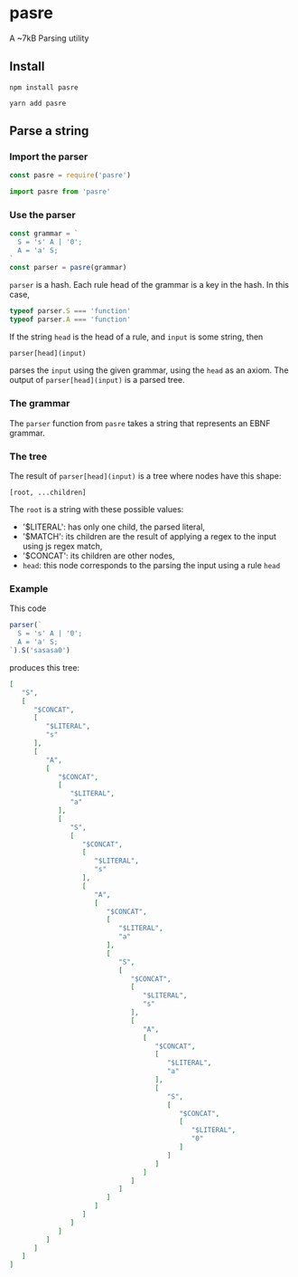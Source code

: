 # pasre
A ~7kB Parsing utility

## Install

```npm install pasre```

```yarn add pasre```

## Parse a string

### Import the parser

```javascript
const pasre = require('pasre')
```

```javascript
import pasre from 'pasre'
```

### Use the parser

```javascript
const grammar = `
  S = 's' A | '0';
  A = 'a' S;
`
const parser = pasre(grammar)

```

`parser` is a hash. Each rule head of the grammar is a key in the hash. In this case,

```javascript
typeof parser.S === 'function'
typeof parser.A === 'function'
```

If the string `head` is the head of a rule, and `input` is some string, then

```javascript
parser[head](input)
```

parses the `input` using the given grammar, using the `head` as an axiom. The output of `parser[head](input)` is a parsed tree.

### The grammar

The `parser` function from `pasre` takes a string that represents an EBNF grammar.

### The tree

The result of `parser[head](input)` is a tree where nodes have this shape:

`[root, ...children]`

The `root` is a string with these possible values:

* '$LITERAL': has only one child, the parsed literal,
* '$MATCH': its children are the result of applying a regex to the input using js regex match,
* '$CONCAT': its children are other nodes,
* `head`: this node corresponds to the parsing the input using a rule `head`

### Example

This code

```javascript
parser(`
  S = 's' A | '0';
  A = 'a' S;
`).S('sasasa0')
```

produces this tree:

```json
[
   "S",
   [
      "$CONCAT",
      [
         "$LITERAL",
         "s"
      ],
      [
         "A",
         [
            "$CONCAT",
            [
               "$LITERAL",
               "a"
            ],
            [
               "S",
               [
                  "$CONCAT",
                  [
                     "$LITERAL",
                     "s"
                  ],
                  [
                     "A",
                     [
                        "$CONCAT",
                        [
                           "$LITERAL",
                           "a"
                        ],
                        [
                           "S",
                           [
                              "$CONCAT",
                              [
                                 "$LITERAL",
                                 "s"
                              ],
                              [
                                 "A",
                                 [
                                    "$CONCAT",
                                    [
                                       "$LITERAL",
                                       "a"
                                    ],
                                    [
                                       "S",
                                       [
                                          "$CONCAT",
                                          [
                                             "$LITERAL",
                                             "0"
                                          ]
                                       ]
                                    ]
                                 ]
                              ]
                           ]
                        ]
                     ]
                  ]
               ]
            ]
         ]
      ]
   ]
]
```